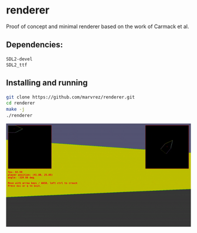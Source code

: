 # renderer
Proof of concept and minimal renderer based on the work of Carmack et al.

## Dependencies:
    SDL2-devel
    SDL2_ttf

## Installing and running

```sh
git clone https://github.com/marvrez/renderer.git
cd renderer
make -j
./renderer
``` 

![screenshot](img/peekgif.gif)
